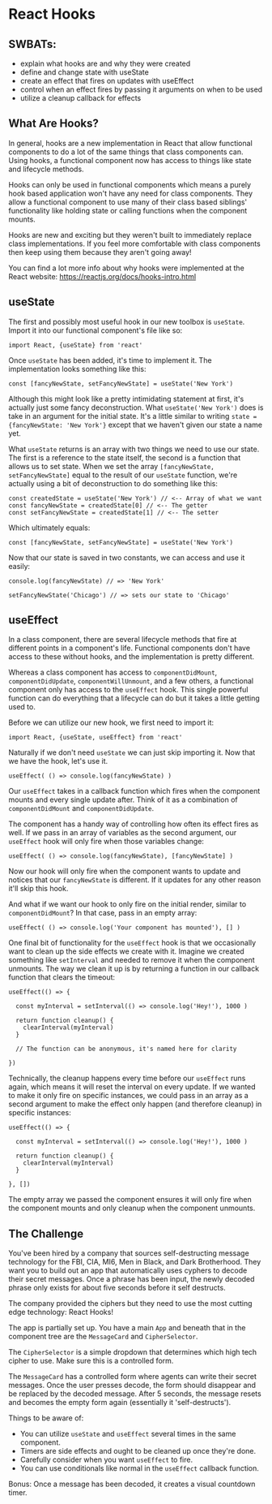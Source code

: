 # React Hooks

## SWBATs:

- explain what hooks are and why they were created
- define and change state with useState
- create an effect that fires on updates with useEffect
- control when an effect fires by passing it arguments on when to be used
- utilize a cleanup callback for effects

## What Are Hooks?

In general, hooks are a new implementation in React that allow functional components to do a lot of the same things that class components can. Using hooks, a functional component now has access to things like state and lifecycle methods.

Hooks can only be used in functional components which means a purely hook based application won't have any need for class components. They allow a functional component to use many of their class based siblings' functionality like holding state or calling functions when the component mounts.

Hooks are new and exciting but they weren't built to immediately replace class implementations. If you feel more comfortable with class components then keep using them because they aren't going away!

You can find a lot more info about why hooks were implemented at the React website: https://reactjs.org/docs/hooks-intro.html

## useState

The first and possibly most useful hook in our new toolbox is `useState`. Import it into our functional component's file like so:

```
import React, {useState} from 'react'
```

Once `useState` has been added, it's time to implement it. The implementation looks something like this:

```
const [fancyNewState, setFancyNewState] = useState('New York')
```

Although this might look like a pretty intimidating statement at first, it's actually just some fancy deconstruction. What `useState('New York')` does is take in an argument for the initial state. It's a little similar to writing `state = {fancyNewState: 'New York'}` except that we haven't given our state a name yet.

What `useState` returns is an array with two things we need to use our state. The first is a reference to the state itself, the second is a function that allows us to set state. When we set the array `[fancyNewState, setFancyNewState]` equal to the result of our `useState` function, we're actually using a bit of deconstruction to do something like this:

```
const createdState = useState('New York') // <-- Array of what we want
const fancyNewState = createdState[0] // <-- The getter
const setFancyNewState = createdState[1] // <-- The setter
```

Which ultimately equals:

```
const [fancyNewState, setFancyNewState] = useState('New York')
```

Now that our state is saved in two constants, we can access and use it easily:

```
console.log(fancyNewState) // => 'New York'

setFancyNewState('Chicago') // => sets our state to 'Chicago'
```

## useEffect

In a class component, there are several lifecycle methods that fire at different points in a component's life. Functional components don't have access to these without hooks, and the implementation is pretty different.

Whereas a class component has access to `componentDidMount`, `componentDidUpdate`, `componentWillUnmount`, and a few others, a functional component only has access to the `useEffect` hook. This single powerful function can do everything that a lifecycle can do but it takes a little getting used to.

Before we can utilize our new hook, we first need to import it:

```
import React, {useState, useEffect} from 'react'
```

Naturally if we don't need `useState` we can just skip importing it. Now that we have the hook, let's use it.

```
useEffect( () => console.log(fancyNewState) )
```

Our `useEffect` takes in a callback function which fires when the component mounts and every single update after. Think of it as a combination of `componentDidMount` and `componentDidUpdate`.

The component has a handy way of controlling how often its effect fires as well. If we pass in an array of variables as the second argument, our `useEffect` hook will only fire when those variables change:

```
useEffect( () => console.log(fancyNewState), [fancyNewState] )
```

Now our hook will only fire when the component wants to update and notices that our `fancyNewState` is different. If it updates for any other reason it'll skip this hook.

And what if we want our hook to only fire on the initial render, similar to `componentDidMount`? In that case, pass in an empty array:

```
useEffect( () => console.log('Your component has mounted'), [] )
```

One final bit of functionality for the `useEffect` hook is that we occasionally want to clean up the side effects we create with it. Imagine we created something like `setInterval` and needed to remove it when the component unmounts. The way we clean it up is by returning a function in our callback function that clears the timeout:

```
useEffect(() => {

  const myInterval = setInterval(() => console.log('Hey!'), 1000 )

  return function cleanup() {
    clearInterval(myInterval)
  }

  // The function can be anonymous, it's named here for clarity

})
```

Technically, the cleanup happens every time before our `useEffect` runs again, which means it will reset the interval on every update. If we wanted to make it only fire on specific instances, we could pass in an array as a second argument to make the effect only happen (and therefore cleanup) in specific instances:

```
useEffect(() => {

  const myInterval = setInterval(() => console.log('Hey!'), 1000 )

  return function cleanup() {
    clearInterval(myInterval)
  }

}, [])
```
The empty array we passed the component ensures it will only fire when the component mounts and only cleanup when the component unmounts.

## The Challenge

You've been hired by a company that sources self-destructing message technology for the FBI, CIA, MI6, Men in Black, and Dark Brotherhood. They want you to build out an app that automatically uses cyphers to decode their secret messages. Once a phrase has been input, the newly decoded phrase only exists for about five seconds before it self destructs.

The company provided the ciphers but they need to use the most cutting edge technology: React Hooks!

The app is partially set up. You have a main `App` and beneath that in the component tree are the `MessageCard` and `CipherSelector`.

The `CipherSelector` is a simple dropdown that determines which high tech cipher to use. Make sure this is a controlled form.

The `MessageCard` has a controlled form where agents can write their secret messages. Once the user presses decode, the form should disappear and be replaced by the decoded message. After 5 seconds, the message resets and becomes the empty form again (essentially it 'self-destructs').

Things to be aware of:
- You can utilize `useState` and `useEffect` several times in the same component.
- Timers are side effects and ought to be cleaned up once they're done.
- Carefully consider when you want `useEffect` to fire.
- You can use conditionals like normal in the `useEffect` callback function.

Bonus: Once a message has been decoded, it creates a visual countdown timer.
